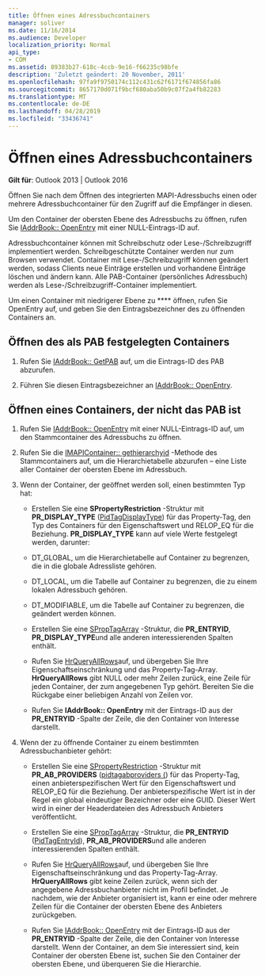 ```yaml
---
title: Öffnen eines Adressbuchcontainers
manager: soliver
ms.date: 11/16/2014
ms.audience: Developer
localization_priority: Normal
api_type:
- COM
ms.assetid: 89383b27-618c-4ccb-9e16-f66235c98bfe
description: 'Zuletzt geändert: 20 November, 2011'
ms.openlocfilehash: 97fa9f9750174c112c431c62f6171f674856fa86
ms.sourcegitcommit: 8657170d071f9bcf680aba50b9c07f2a4fb82283
ms.translationtype: MT
ms.contentlocale: de-DE
ms.lasthandoff: 04/28/2019
ms.locfileid: "33436741"
---
```

# <a name="opening-an-address-book-container"></a>Öffnen eines Adressbuchcontainers

**Gilt für**: Outlook 2013 | Outlook 2016 
  
Öffnen Sie nach dem Öffnen des integrierten MAPI-Adressbuchs einen oder mehrere Adressbuchcontainer für den Zugriff auf die Empfänger in diesen.
  
Um den Container der obersten Ebene des Adressbuchs zu öffnen, rufen Sie [IAddrBook:: OpenEntry](iaddrbook-openentry.md) mit einer NULL-Eintrags-ID auf. 
  
Adressbuchcontainer können mit Schreibschutz oder Lese-/Schreibzugriff implementiert werden. Schreibgeschützte Container werden nur zum Browsen verwendet. Container mit Lese-/Schreibzugriff können geändert werden, sodass Clients neue Einträge erstellen und vorhandene Einträge löschen und ändern kann. Alle PAB-Container (persönliches Adressbuch) werden als Lese-/Schreibzugriff-Container implementiert. 
  
Um einen Container mit niedrigerer Ebene zu **** öffnen, rufen Sie OpenEntry auf, und geben Sie den Eintragsbezeichner des zu öffnenden Containers an. 
  
## <a name="open-the-container-designated-as-the-pab"></a>Öffnen des als PAB festgelegten Containers
  
1. Rufen Sie [IAddrBook:: GetPAB](iaddrbook-getpab.md) auf, um die Eintrags-ID des PAB abzurufen. 
    
2. Führen Sie diesen Eintragsbezeichner an [IAddrBook:: OpenEntry](iaddrbook-openentry.md).
    
## <a name="open-a-container-that-is-not-the-pab"></a>Öffnen eines Containers, der nicht das PAB ist
  
1. Rufen Sie [IAddrBook:: OpenEntry](iaddrbook-openentry.md) mit einer NULL-Eintrags-ID auf, um den Stammcontainer des Adressbuchs zu öffnen. 
    
2. Rufen Sie die [IMAPIContainer:: gethierarchyid](imapicontainer-gethierarchytable.md) -Methode des Stammcontainers auf, um die Hierarchietabelle abzurufen – eine Liste aller Container der obersten Ebene im Adressbuch. 
    
3. Wenn der Container, der geöffnet werden soll, einen bestimmten Typ hat:
    
   - Erstellen Sie eine **SPropertyRestriction** -Struktur mit **PR_DISPLAY_TYPE** ([PidTagDisplayType](pidtagdisplaytype-canonical-property.md)) für das Property-Tag, den Typ des Containers für den Eigenschaftswert und RELOP_EQ für die Beziehung. **PR_DISPLAY_TYPE** kann auf viele Werte festgelegt werden, darunter: 
    
   - DT_GLOBAL, um die Hierarchietabelle auf Container zu begrenzen, die in die globale Adressliste gehören.
    
   - DT_LOCAL, um die Tabelle auf Container zu begrenzen, die zu einem lokalen Adressbuch gehören.
    
   - DT_MODIFIABLE, um die Tabelle auf Container zu begrenzen, die geändert werden können.
    
   - Erstellen Sie eine [SPropTagArray](sproptagarray.md) -Struktur, die **PR_ENTRYID**, **PR_DISPLAY_TYPE**und alle anderen interessierenden Spalten enthält. 
    
   - Rufen Sie [HrQueryAllRows](hrqueryallrows.md)auf, und übergeben Sie Ihre Eigenschaftseinschränkung und das Property-Tag-Array. **HrQueryAllRows** gibt NULL oder mehr Zeilen zurück, eine Zeile für jeden Container, der zum angegebenen Typ gehört. Bereiten Sie die Rückgabe einer beliebigen Anzahl von Zeilen vor. 
    
   - Rufen Sie **IAddrBook:: OpenEntry** mit der Eintrags-ID aus der **PR_ENTRYID** -Spalte der Zeile, die den Container von Interesse darstellt. 
    
4. Wenn der zu öffnende Container zu einem bestimmten Adressbuchanbieter gehört:
    
   - Erstellen Sie eine [SPropertyRestriction](spropertyrestriction.md) -Struktur mit **PR_AB_PROVIDERS** ([pidtagabproviders (](pidtagabproviders-canonical-property.md)) für das Property-Tag, einen anbieterspezifischen Wert für den Eigenschaftswert und RELOP_EQ für die Beziehung. Der anbieterspezifische Wert ist in der Regel ein global eindeutiger Bezeichner oder eine GUID. Dieser Wert wird in einer der Headerdateien des Adressbuch Anbieters veröffentlicht. 
    
   - Erstellen Sie eine [SPropTagArray](sproptagarray.md) -Struktur, die **PR_ENTRYID** ([PidTagEntryId](pidtagentryid-canonical-property.md)), **PR_AB_PROVIDERS**und alle anderen interessierenden Spalten enthält. 
    
   - Rufen Sie [HrQueryAllRows](hrqueryallrows.md)auf, und übergeben Sie Ihre Eigenschaftseinschränkung und das Property-Tag-Array. **HrQueryAllRows** gibt keine Zeilen zurück, wenn sich der angegebene Adressbuchanbieter nicht im Profil befindet. Je nachdem, wie der Anbieter organisiert ist, kann er eine oder mehrere Zeilen für die Container der obersten Ebene des Anbieters zurückgeben. 
    
   - Rufen Sie [IAddrBook:: OpenEntry](iaddrbook-openentry.md) mit der Eintrags-ID aus der **PR_ENTRYID** -Spalte der Zeile, die den Container von Interesse darstellt. Wenn der Container, an dem Sie interessiert sind, kein Container der obersten Ebene ist, suchen Sie den Container der obersten Ebene, und überqueren Sie die Hierarchie. 
    

